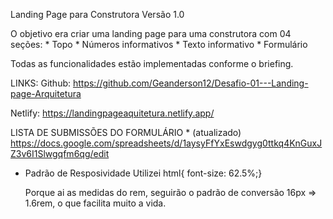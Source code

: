 Landing Page para Construtora
Versão 1.0

O objetivo era criar uma landing page para uma construtora com 04 seções:
    * Topo
    * Números informativos
    * Texto informativo
    * Formulário

Todas as funcionalidades estão implementadas conforme o briefing.

LINKS:
Github: https://github.com/Geanderson12/Desafio-01---Landing-page-Arquitetura

Netlify: https://landingpageaquitetura.netlify.app/


LISTA DE SUBMISSÕES DO FORMULÁRIO
        * (atualizado)
        https://docs.google.com/spreadsheets/d/1aysyFfYxEswdgyg0ttkq4KnGuxJZ3v6I1Slwgqfm6qg/edit
           

 * Padrão de Resposividade
    Utilizei html{ font-size: 62.5%;}

    Porque ai as medidas do rem, seguirão o padrão de conversão 16px => 1.6rem, o que facilita muito a vida.
